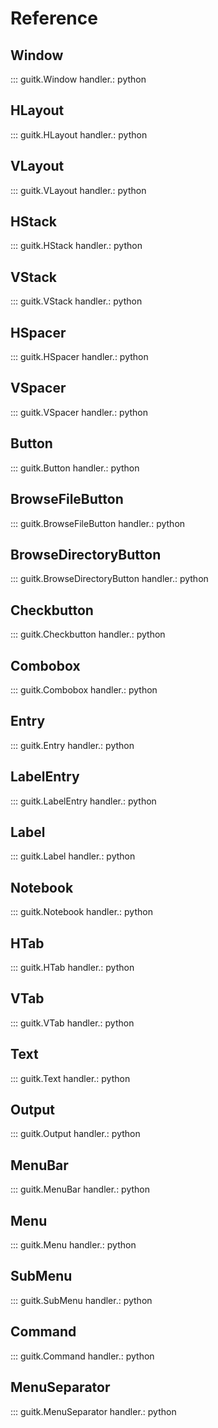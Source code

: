 # Reference

## Window

::: guitk.Window
    handler.: python

## HLayout

::: guitk.HLayout
    handler.: python

## VLayout

::: guitk.VLayout
    handler.: python

## HStack

::: guitk.HStack
    handler.: python

## VStack

::: guitk.VStack
    handler.: python

## HSpacer

::: guitk.HSpacer
    handler.: python

## VSpacer

::: guitk.VSpacer
    handler.: python

## Button

::: guitk.Button
    handler.: python

## BrowseFileButton

::: guitk.BrowseFileButton
    handler.: python

## BrowseDirectoryButton

::: guitk.BrowseDirectoryButton
    handler.: python

## Checkbutton

::: guitk.Checkbutton
    handler.: python

## Combobox

::: guitk.Combobox
    handler.: python

## Entry

::: guitk.Entry
    handler.: python

## LabelEntry

::: guitk.LabelEntry
    handler.: python

## Label

::: guitk.Label
    handler.: python

## Notebook

::: guitk.Notebook
    handler.: python

## HTab

::: guitk.HTab
    handler.: python

## VTab

::: guitk.VTab
    handler.: python

## Text

::: guitk.Text
    handler.: python

## Output

::: guitk.Output
    handler.: python

## MenuBar

::: guitk.MenuBar
    handler.: python

## Menu

::: guitk.Menu
    handler.: python

## SubMenu

::: guitk.SubMenu
    handler.: python

## Command

::: guitk.Command
    handler.: python

## MenuSeparator

::: guitk.MenuSeparator
    handler.: python
